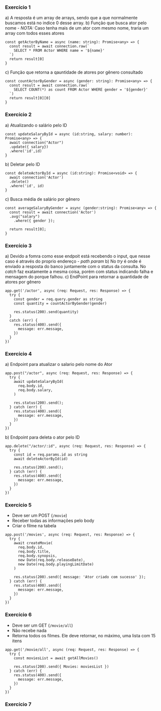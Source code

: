 ### Exercício 1
a) A resposta é um array de arrays, sendo que a que normalmente buscamos está no indice 0 desse array.
b) Função que busca ator pelo nome - *NOTA:* Caso tenha mais de um ator com mesmo nome, traria um array com todos esses atores
```
const getActorByName = async (name: string): Promise<any> => {
  const result = await connection.raw(`
    SELECT * FROM Actor WHERE name = '${name}'
  `)
  return result[0]
}
```
c) Função que retorna a qauntidade de atores por gênero consultado
```
const countActorByGender = async (gender: string): Promise<any> => {
  const result = await connection.raw(`
    SELECT COUNT(*) as count FROM Actor WHERE gender = '${gender}'
  `)
  return result[0][0]
}
```

### Exercício 2
a) Atualizando o salário pelo ID
```
const updateSalaryById = async (id:string, salary: number): Promise<any> => {
  await connection("Actor")
  .update({ salary})
  .where('id',id)
}
```
b) Deletar pelo ID
```
const deleteActorById = async (id:string): Promise<void> => {
  await connection('Actor')
  .delete()
  .where('id', id)
}
```
c) Busca média de salário por gênero
```
const averageSalaryByGender = async (gender:string): Promise<any> => {
  const result = await connection('Actor')
  .avg("salary")
    .where({ gender });

  return result[0];
}
```

### Exercício 3
a) Devido a fomra como esse endpoit está recebendo o input, que nesse caso é através do proprio endereço - *path param*
b) No *try* é onde é enviado a resposta do banco juntamente com o status da consulta. No *catch* faz exatamente a mesma coisa, porém com status indicando falha e mensagem do porque falhou.
c) EndPoint para retornar a quantidade de atores por gênero
```
app.get('/actor', async (req: Request, res: Response) => {
  try {
    const gender = req.query.gender as string
    const quantity = countActorByGender(gender)

    res.status(200).send(quantity)
  }
  catch (err) {
    res.status(400).send({
      message: err.message,
    })
  }
})
```

### Exercício 4
a) Endpoint para atualizar o salario pelo nome do Ator
```
app.post("/actor", async (req: Request, res: Response) => {
  try {
    await updateSalaryById(
      req.body.id,
      req.body.salary,
    )

    res.status(200).send();
  } catch (err) {
    res.status(400).send({
      message: err.message,
    })
  }
})
```
b) Endpoint para deleta o ator pelo ID
```
app.delete("/actor/:id", async (req: Request, res: Response) => {
  try {
    const id = req.params.id as string
    await deleteActorById(id)

    res.status(200).send();
  } catch (err) {
    res.status(400).send({
      message: err.message,
    })
  }
})
```

### Exercício 5
- Deve ser um POST (`/movie`)
- Receber todas as informações pelo body
- Criar o filme na tabela
```
app.post('/movies', async (req: Request, res: Response) => {
  try {
    await createMovie(
      req.body.id,
      req.body.title,
      req.body.synopsis,
      new Date(req.body.releaseDate),
      new Date(req.body.playingLimitDate)
    )

    res.status(200).send({ message: 'Ator criado com sucesso' });
  } catch (err) {
    res.status(400).send({
      message: err.message,
    })
  }
})
```

### Exercício 6
- Deve ser um GET (`/movie/all`)
- Não recebe nada
- Retorna todos os filmes. Ele deve retornar, no máximo, uma lista com 15 itens
```
app.get('/movie/all', async (req: Request, res: Response) => {
  try {
    const moviesList = await getAllMovies()

    res.status(200).send({ Movies: moviesList })
  } catch (err) {
    res.status(400).send({
      message: err.message,
    })
  }
})
```

### Exercício 7

